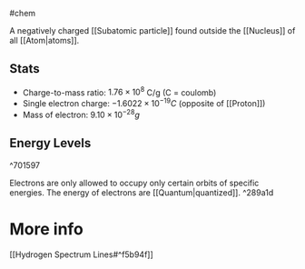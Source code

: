 #chem 

A negatively charged [[Subatomic particle]] found outside the [[Nucleus]] of all [[Atom|atoms]].
## Stats
- Charge-to-mass ratio: $1.76\times10^8$ C/g (C = coulomb)
- Single electron charge: $-1.6022\times10^{-19}C$  (opposite of [[Proton]])
- Mass of electron: $9.10\times10^{-28}g$

## Energy Levels

^701597

Electrons are only allowed to occupy only certain orbits of specific energies. The energy of electrons are [[Quantum|quantized]].  ^289a1d


# More info
[[Hydrogen Spectrum Lines#^f5b94f]]
